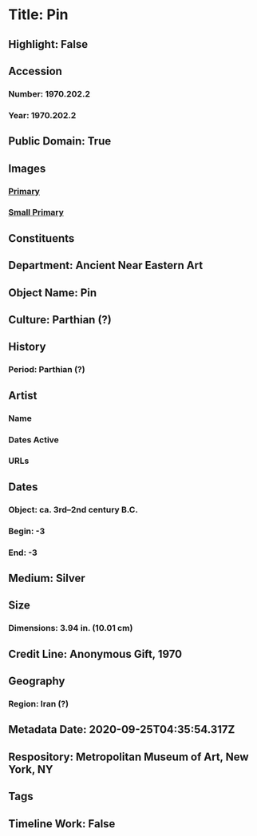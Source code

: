 # Title: Pin
## Highlight: False
## Accession
### Number: 1970.202.2
### Year: 1970.202.2
## Public Domain: True
## Images
### [Primary](https://images.metmuseum.org/CRDImages/an/original/ME1970_202_2.jpg)
### [Small Primary](https://images.metmuseum.org/CRDImages/an/web-large/ME1970_202_2.jpg)
## Constituents
## Department: Ancient Near Eastern Art
## Object Name: Pin
## Culture: Parthian (?)
## History
### Period: Parthian (?)
## Artist
### Name
### Dates Active
### URLs
## Dates
### Object: ca. 3rd–2nd century B.C.
### Begin: -3
### End: -3
## Medium: Silver
## Size
### Dimensions: 3.94 in. (10.01 cm)
## Credit Line: Anonymous Gift, 1970
## Geography
### Region: Iran (?)
## Metadata Date: 2020-09-25T04:35:54.317Z
## Respository: Metropolitan Museum of Art, New York, NY
## Tags
## Timeline Work: False
